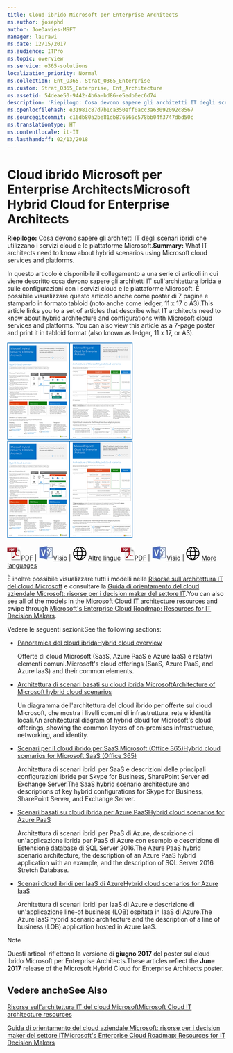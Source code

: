 ```yaml
---
title: Cloud ibrido Microsoft per Enterprise Architects
ms.author: josephd
author: JoeDavies-MSFT
manager: laurawi
ms.date: 12/15/2017
ms.audience: ITPro
ms.topic: overview
ms.service: o365-solutions
localization_priority: Normal
ms.collection: Ent_O365, Strat_O365_Enterprise
ms.custom: Strat_O365_Enterprise, Ent_Architecture
ms.assetid: 54deae50-9442-4b6a-bd86-e5edb0ec6d74
description: 'Riepilogo: Cosa devono sapere gli architetti IT degli scenari ibridi che utilizzano i servizi cloud e le piattaforme Microsoft.'
ms.openlocfilehash: e31981c87d7b1ca350eff0acc3a63092092c8567
ms.sourcegitcommit: c16db80a2be81db876566c578bb04f3747dbd50c
ms.translationtype: HT
ms.contentlocale: it-IT
ms.lasthandoff: 02/13/2018
---
```

# <a name="microsoft-hybrid-cloud-for-enterprise-architects"></a><span data-ttu-id="78403-103">Cloud ibrido Microsoft per Enterprise Architects</span><span class="sxs-lookup"><span data-stu-id="78403-103">Microsoft Hybrid Cloud for Enterprise Architects</span></span>

 <span data-ttu-id="78403-104">**Riepilogo:** Cosa devono sapere gli architetti IT degli scenari ibridi che utilizzano i servizi cloud e le piattaforme Microsoft.</span><span class="sxs-lookup"><span data-stu-id="78403-104">**Summary:** What IT architects need to know about hybrid scenarios using Microsoft cloud services and platforms.</span></span>
  
<span data-ttu-id="78403-p101">In questo articolo è disponibile il collegamento a una serie di articoli in cui viene descritto cosa devono sapere gli architetti IT sull'architettura ibrida e sulle configurazioni con i servizi cloud e le piattaforme Microsoft. È possibile visualizzare questo articolo anche come poster di 7 pagine e stamparlo in formato tabloid (noto anche come ledger, 11 x 17 o A3).</span><span class="sxs-lookup"><span data-stu-id="78403-p101">This article links you to a set of articles that describe what IT architects need to know about hybrid architecture and configurations with Microsoft cloud services and platforms. You can also view this article as a 7-page poster and print it in tabloid format (also known as ledger, 11 x 17, or A3).</span></span>
  
<span data-ttu-id="78403-107">[![Immagine di scorrimento per modello ibrido del cloud Microsoft](images/Hybrid_Poster/Hybrid_Cloud_Thumbnail.png)](https://www.microsoft.com/download/details.aspx?id=54424
)</span><span class="sxs-lookup"><span data-stu-id="78403-107">[![Thumb image for the Microsoft hybrid cloud model](images/Hybrid_Poster/Hybrid_Cloud_Thumbnail.png)](https://www.microsoft.com/download/details.aspx?id=54424
)</span></span>
  
<span data-ttu-id="78403-108">![File PDF](images/Common_Images/PDFIcon.png)[PDF](https://go.microsoft.com/fwlink/p/?linkid=842082) | ![File Visio](images/Common_Images/VisioIcon.png)[Visio](https://go.microsoft.com/fwlink/p/?linkid=842083) | ![Visualizzare una pagina con le versioni in altre lingue](images/Common_Images/GlobeIcon.png)
[Altre lingue](https://www.microsoft.com/download/details.aspx?id=54424)</span><span class="sxs-lookup"><span data-stu-id="78403-108">![PDF file](images/Common_Images/PDFIcon.png)[PDF](https://go.microsoft.com/fwlink/p/?linkid=842082) | ![Visio file](images/Common_Images/VisioIcon.png)[Visio](https://go.microsoft.com/fwlink/p/?linkid=842083) | ![See a page with versions in additional languages](images/Common_Images/GlobeIcon.png)
[More languages](https://www.microsoft.com/download/details.aspx?id=54424)</span></span>
  
<span data-ttu-id="78403-109">È inoltre possibile visualizzare tutti i modelli nelle [Risorse sull'architettura IT del cloud Microsoft](microsoft-cloud-it-architecture-resources.md) e consultare la [Guida di orientamento del cloud aziendale Microsoft: risorse per i decision maker del settore IT](https://aka.ms/cloudarchitecture).</span><span class="sxs-lookup"><span data-stu-id="78403-109">You can also see all of the models in the [Microsoft Cloud IT architecture resources](microsoft-cloud-it-architecture-resources.md) and swipe through [Microsoft's Enterprise Cloud Roadmap: Resources for IT Decision Makers](https://aka.ms/cloudarchitecture).</span></span>
  
<span data-ttu-id="78403-110">Vedere le seguenti sezioni:</span><span class="sxs-lookup"><span data-stu-id="78403-110">See the following sections:</span></span>
  
- [<span data-ttu-id="78403-111">Panoramica del cloud ibrida</span><span class="sxs-lookup"><span data-stu-id="78403-111">Hybrid cloud overview</span></span>](hybrid-cloud-overview.md)
    
    <span data-ttu-id="78403-112">Offerte di cloud Microsoft (SaaS, Azure PaaS e Azure IaaS) e relativi elementi comuni.</span><span class="sxs-lookup"><span data-stu-id="78403-112">Microsoft's cloud offerings (SaaS, Azure PaaS, and Azure IaaS) and their common elements.</span></span>
    
- [<span data-ttu-id="78403-113">Architettura di scenari basati su cloud ibrida Microsoft</span><span class="sxs-lookup"><span data-stu-id="78403-113">Architecture of Microsoft hybrid cloud scenarios</span></span>](architecture-of-microsoft-hybrid-cloud-scenarios.md)
    
    <span data-ttu-id="78403-114">Un diagramma dell'architettura del cloud ibrido per offerte sul cloud Microsoft, che mostra i livelli comuni di infrastruttura, rete e identità locali.</span><span class="sxs-lookup"><span data-stu-id="78403-114">An architectural diagram of hybrid cloud for Microsoft's cloud offerings, showing the common layers of on-premises infrastructure, networking, and identity.</span></span>
    
- [<span data-ttu-id="78403-115">Scenari per il cloud ibrido per SaaS Microsoft (Office 365)</span><span class="sxs-lookup"><span data-stu-id="78403-115">Hybrid cloud scenarios for Microsoft SaaS (Office 365)</span></span>](hybrid-cloud-scenarios-for-microsoft-saas-office-365.md)
    
    <span data-ttu-id="78403-116">Architettura di scenari ibridi per SaaS e descrizioni delle principali configurazioni ibride per Skype for Business, SharePoint Server ed Exchange Server.</span><span class="sxs-lookup"><span data-stu-id="78403-116">The SaaS hybrid scenario architecture and descriptions of key hybrid configurations for Skype for Business, SharePoint Server, and Exchange Server.</span></span>
    
- [<span data-ttu-id="78403-117">Scenari basati su cloud ibrida per Azure PaaS</span><span class="sxs-lookup"><span data-stu-id="78403-117">Hybrid cloud scenarios for Azure PaaS</span></span>](hybrid-cloud-scenarios-for-azure-paas.md)
    
    <span data-ttu-id="78403-118">Architettura di scenari ibridi per PaaS di Azure, descrizione di un'applicazione ibrida per PaaS di Azure con esempio e descrizione di Estensione database di SQL Server 2016.</span><span class="sxs-lookup"><span data-stu-id="78403-118">The Azure PaaS hybrid scenario architecture, the description of an Azure PaaS hybrid application with an example, and the description of SQL Server 2016 Stretch Database.</span></span>
    
- [<span data-ttu-id="78403-119">Scenari cloud ibridi per IaaS di Azure</span><span class="sxs-lookup"><span data-stu-id="78403-119">Hybrid cloud scenarios for Azure IaaS</span></span>](hybrid-cloud-scenarios-for-azure-iaas.md)
    
    <span data-ttu-id="78403-120">Architettura di scenari ibridi per IaaS di Azure e descrizione di un'applicazione line-of business (LOB) ospitata in IaaS di Azure.</span><span class="sxs-lookup"><span data-stu-id="78403-120">The Azure IaaS hybrid scenario architecture and the description of a line of business (LOB) application hosted in Azure IaaS.</span></span>
    
> [!NOTE]
> <span data-ttu-id="78403-121">Questi articoli riflettono la versione di **giugno 2017** del poster sul cloud ibrido Microsoft per Enterprise Architects.</span><span class="sxs-lookup"><span data-stu-id="78403-121">These articles reflect the **June 2017** release of the Microsoft Hybrid Cloud for Enterprise Architects poster.</span></span>
  
## <a name="see-also"></a><span data-ttu-id="78403-122">Vedere anche</span><span class="sxs-lookup"><span data-stu-id="78403-122">See Also</span></span>

[<span data-ttu-id="78403-123">Risorse sull'architettura IT del cloud Microsoft</span><span class="sxs-lookup"><span data-stu-id="78403-123">Microsoft Cloud IT architecture resources</span></span>](microsoft-cloud-it-architecture-resources.md)

[<span data-ttu-id="78403-124">Guida di orientamento del cloud aziendale Microsoft: risorse per i decision maker del settore IT</span><span class="sxs-lookup"><span data-stu-id="78403-124">Microsoft's Enterprise Cloud Roadmap: Resources for IT Decision Makers</span></span>](https://sway.com/FJ2xsyWtkJc2taRD)



